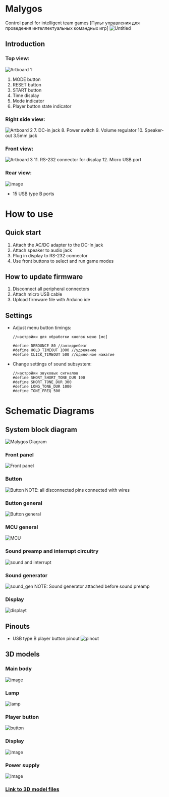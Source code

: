 # Malygos
Control panel for intelligent team games
[Пульт управления для проведения интеллектуальных командных игр]
![Untitled](https://user-images.githubusercontent.com/54314123/137319788-ccec4c78-6cbe-46f5-9a30-05d019a2019e.JPG)


Introduction
---
### Top view:
![Artboard 1](https://user-images.githubusercontent.com/54314123/137303006-9e96bf90-dd47-48e2-9a92-495c06d83456.png)
1. MODE button
2. RESET button
3. START button
4. Time display
5. Mode indicator
6. Player button state indicator

### Right side view:
![Artboard 2](https://user-images.githubusercontent.com/54314123/137315055-df0e9c35-79ad-4655-a752-640abe631d8b.png)
7. DC-in jack
8. Power switch
9. Volume regulator
10. Speaker-out 3.5mm jack 
### Front view:
![Artboard 3](https://user-images.githubusercontent.com/54314123/137315685-522b7b23-c030-4e0a-854c-928fd0ea4df7.png)
11. RS-232 connector for display
12. Micro USB port

### Rear view:
![image](https://user-images.githubusercontent.com/54314123/137315934-f6aca98a-af7f-4295-8fb9-7bb81112c131.png)
 - 15 USB type B ports

How to use
===
## Quick start
1. Attach the AC/DC adapter to the DC-In jack
2. Attach speaker to audio jack
3. Plug in display to RS-232 connector
4. Use front buttons to select and run game modes

## How to update firmware
1. Disconnect all peripheral connectors
2. Attach micro USB cable
3. Upload firmware file with Arduino ide


Settings
---
- Adjust menu button timings:
	```
	//настройки для обработки кнопок меню [мс]

	#define DEBOUNCE 80 //антидребезг
	#define HOLD_TIMEOUT 1000 //удрежание
	#define CLICK_TIMEOUT 500 //одиночное нажатие
	```
- Change settings of sound subsystem:
	```
	//настройки звуковых сигналов  
	#define SHORT_SHORT_TONE_DUR 100  
	#define SHORT_TONE_DUR 300  
	#define LONG_TONE_DUR 1000  
	#define TONE_FREQ 500
	```
	

Schematic Diagrams
===
## System block diagram
![Malygos Diagram](https://user-images.githubusercontent.com/54314123/137328062-9f11bbd6-0966-4423-834c-058434eea05f.png)
### Front panel
![Front panel](https://user-images.githubusercontent.com/54314123/137330713-57e81d27-af7b-445b-a6dc-227b47d18e88.png)

### Button
![Button](https://user-images.githubusercontent.com/54314123/137337599-0c6f3976-c660-4446-821b-c970a43d1695.png)
NOTE: all disconnected pins connected with wires
### Button general
![Button general](https://user-images.githubusercontent.com/54314123/137337667-c846fdd1-4eb5-4d7b-910f-a5f02ff11912.png)
### MCU general
![MCU](https://user-images.githubusercontent.com/54314123/137338031-9ddc6f52-7889-4602-b8a7-b0450a896589.png)
### Sound preamp and interrupt circuitry
![sound and interrupt](https://user-images.githubusercontent.com/54314123/137338257-ffad3237-c4b2-4a39-8651-c85a5b550bc1.png)
### Sound generator
![sound_gen](https://user-images.githubusercontent.com/54314123/137346394-c1aef279-cff1-4c97-8076-35be6c8c4b75.png)
NOTE: Sound generator attached before sound preamp

### Display
![displayt](https://user-images.githubusercontent.com/54314123/137338482-ecfbc6aa-3d41-4327-834c-86868dee4ab4.png)


Pinouts
---
- USB type B player button pinout
![pinout](https://user-images.githubusercontent.com/54314123/137340688-7850846f-8a02-4305-ba0d-f12852f4eaab.png)



3D models
---
### Main body
![image](https://user-images.githubusercontent.com/54314123/137342293-1e99ceda-4560-4334-9ed2-0329849563ba.png)

### Lamp
![lamp](https://user-images.githubusercontent.com/54314123/137341362-1e88ea72-3584-4d13-940f-cacdeef3fedf.png)
### Player button
![button](https://user-images.githubusercontent.com/54314123/137341550-47e094f2-5823-4099-9620-5d9f1b8d77ea.png)
### Display
![image](https://user-images.githubusercontent.com/54314123/137342893-4362caee-6bad-4a27-942b-f66204f06fed.png)
### Power supply
![image](https://user-images.githubusercontent.com/54314123/137343497-192f2d97-ff4b-4ca6-bdea-04e1dba4017e.png)
### [Link to 3D model files](https://drive.google.com/drive/folders/1glD-m7AfNhhwmj9JeYmmNtsMjrS1i6tw)
  
<!--stackedit_data:
eyJoaXN0b3J5IjpbLTIzNzcyMTQxOSwtNzAyNzA1MzAsLTEyMz
YyMjQ5NzQsMTQwNDA1ODk1NCwtMTg2ODY5OTkxNCwyMDcxNDk5
NDAwLDI5NzgwMDY4MCwyMTM2OTg5NTEyLC0yMDE3NjczMDg1LD
E5MjU3NzkzNzUsLTgwMTAwMDU1MSw3MzE5NTU5MDgsLTE5ODM5
NzIxNzksMTUxMjE3MDA5NCwtNjQzNjI0MDYzLDIxMDE5NjIxND
ksMjI5ODA1NjY4LC0xNDg0MjU4MTc1XX0=
-->